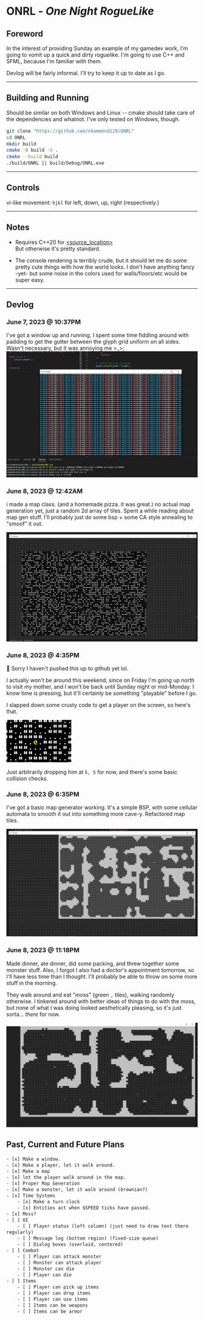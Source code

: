 # ONRL - _One Night RogueLike_

## Foreword

In the interest of providing Sunday an example of my gamedev work, I'm going to vomit up a quick and dirty roguelike. I'm going to use C++ and SFML, because I'm familiar with them.

Devlog will be fairly informal. I'll try to keep it up to date as I go.

----

## Building and Running

Should be similar on both Windows and Linux -- cmake should take care of the dependencies and whatnot. I've only tested on Windows, though.
```bash
git clone "https://github.com/nhammond129/ONRL"
cd ONRL
mkdir build
cmake -B build -S .
cmake --build build
./build/ONRL || build/Debug/ONRL.exe
```

----
## Controls

vi-like movement: `hjkl` for left, down, up, right (respectively.)

----
## Notes
- Requires C++20 for [<source_location>](https://en.cppreference.com/w/cpp/utility/source_location) \
  But otherwise it's pretty standard.

- The console rendering is terribly crude, but it should let me do some pretty cute things with how the world looks. I don't have anything fancy -yet- but some noise in the colors used for walls/floors/etc would be super easy.

----
## Devlog

### June 7, 2023 @ 10:37PM

I've got a window up and running.
I spent some time fiddling around with padding to get the gutter between the glyph grid uniform on all sides. Wasn't necessary, but it was annoying me >_>;
![Window](./pics/make_a_window.png)

### June 8, 2023 @ 12:42AM

i made a map class. (and a homemade pizza. it was great.)
no actual map generation yet, just a random 2d array of tiles.
Spent a while reading about map gen stuff. I'll probably just do some bsp + some CA style annealing to "smoof" it out.

![Map](./pics/map_initial.png)

### June 8, 2023 @ 4:35PM

👀 Sorry I haven't pushed this up to github yet lol.

I actually won't be around this weekend, since on Friday I'm going up north to visit my mother, and I won't be back until Sunday night or mid-Monday. I know time is pressing, but it'll certainly be something "playable" before I go.

I slapped down some crusty code to get a player on the screen, so here's that.

![Player](./pics/player.png)

Just arbitrarily dropping him at `5, 5` for now, and there's some basic collision checks.

### June 8, 2023 @ 6:35PM

I've got a basic map generator working. It's a simple BSP, with some cellular automata to smooth it out into something more cave-y. Refactored map tiles.

![Map](./pics/map_gen.png)

### June 8, 2023 @ 11:18PM

Made dinner, ate dinner, did some packing, and threw together some monster stuff.
Also, I forgot I also had a doctor's appointment tomorrow, so I'll have less time than I thought. I'll probably be able to throw on some more stuff in the morning.

They walk around and eat "moss" (green `,` tiles), walking randomly otherwise.
I tinkered around with better ideas of things to do with the moss, but none of what I was doing looked aesthetically pleasing, so it's just sorta... _there_ for now.

![Monsters](./pics/monsters.png)


## Past, Current and Future Plans

    - [x] Make a window.
    - [x] Make a player, let it walk around.
    - [x] Make a map
    - [x] let the player walk around in the map.
    - [x] Proper Map Generation
    - [x] Make a monster, let it walk around (brownian?)
    - [x] Time Systems
        - [x] Make a turn clock
        - [x] Entities act when $SPEED ticks have passed.
    - [x] Moss?
    - [ ] UI
        - [ ] Player status (left column) (just need to draw text there regularly)
        - [ ] Message log (bottom region) (fixed-size queue)
        - [ ] Dialog boxes (overlaid, centered)
    - [ ] Combat
        - [ ] Player can attack monster
        - [ ] Monster can attack player
        - [ ] Monster can die
        - [ ] Player can die
    - [ ] Items
        - [ ] Player can pick up items
        - [ ] Player can drop items
        - [ ] Player can use items
        - [ ] Items can be weapons
        - [ ] Items can be armor